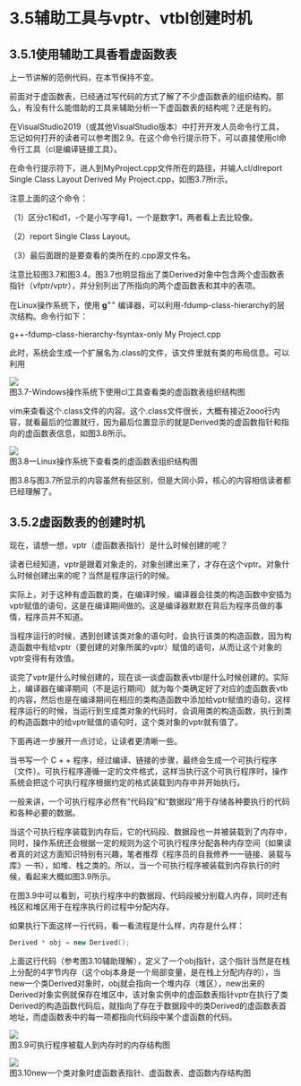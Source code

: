 # 3.5辅助工具与vptr、vtbl创建时机  

## 3.5.1使用辅助工具香看虚函数表  

上一节讲解的范例代码，在本节保持不变。  

前面对于虚函数表，已经通过写代码的方式了解了不少虚函数表的组织结构。那么，有没有什么能借助的工具来辅助分析一下虚函数表的结构呢？还是有的。  

在VisualStudio2019（或其他VisualStudio版本）中打开开发人员命令行工具，忘记如何打开的读者可以参考图2.9。在这个命令行提示符下，可以直接使用cl命令行工具（cl是编译链接工具）。  

在命令行提示符下，进人到MyProject.cpp文件所在的路径，并输人cl/dlreport Single Class Layout Derived My Project.cpp，如图3.7所r示。  

注意上面的这个命令：  

（1）区分c1和d1，-个是小写字母1，一个是数字1，两者看上去比较像。  

（2）report Single Class Layout。  

（3）最后面跟的是要查看的类所在的.cpp源文件名。  

注意比较图3.7和图3.4。图3.7也明显指出了类Derived对象中包含两个虚函数表指针（vfptr/vptr），并分别列出了所指向的两个虚函数表和其中的表项。  

在Linux操作系统下，使用 $\mathbf{g}^{++}$ 编译器，可以利用-fdump-class-hierarchy的层次结构。命令行如下：  

g++-fdump-class-hierarchy-fsyntax-only My Project.cpp 

此时，系统会生成一个扩展名为.class的文件，该文件里就有类的布局信息。可以利用  

![](images/d04c68584072e81ce7594eb07cd6e5bf1017711b8f75e6300dacecfab4819666.jpg)  
图3.7-Windows操作系统下使用cl工具查看类的虚函数表组织结构图  

vim来查看这个.class文件的内容。这个.class文件很长，大概有接近2ooo行内容，就看最后的位置就行，因为最后位置显示的就是Derived类的虚函数指针和指向的虚函数表信息，如图3.8所示。  

![](images/f000b88e3b21ec9f29febe28c82d3fc98b52792b5e74b446ff49c9d2abda17ed.jpg)  
图3.8一Linux操作系统下查看类的虚函数表组织结构图  

图3.8与图3.7所显示的内容虽然有些区别，但是大同小异，核心的内容相信读者都已经理解了。  

## 3.5.2虚函数表的创建时机  

现在，请想一想，vptr（虚函数表指针）是什么时候创建的呢？  

读者已经知道，vptr是跟着对象走的，对象创建出来了，才存在这个vptr。对象什么时候创建出来的呢？当然是程序运行的时候。  

实际上，对于这种有虚函数的类，在编译时候，编译器会往类的构造函数中安插为vptr赋值的语句，这是在编译期间做的。这是编译器默默在背后为程序员做的事情，程序员并不知道。  

当程序运行的时候，遇到创建该类对象的语句时，会执行该类的构造函数，因为构造函数中有给vptr（要创建的对象所属的vptr）赋值的语句，从而让这个对象的vptr变得有有效值。  

谈完了vptr是什么时候创建的，现在谈一谈虚函数表vtbl是什么时候创建的。实际上，编译器在编译期间（不是运行期间）就为每个类确定好了对应的虚函数表vtb的内容，然后也是在编译期间在相应的类构造函数中添加给vptr赋值的语句，这样程序运行的时候，当运行到生成类对象的代码时，会调用类的构造函数，执行到类的构造函数中的给vptr赋值的语句时，这个类对象的vptr就有值了。  

下面再进一步展开一点讨论，让读者更清晰一些。  

当书写一个 $\mathrm{C++}$ 程序，经过编译、链接的步骤，最终会生成一个可执行程序（文件）。可执行程序遵循一定的文件格式，这样当执行这个可执行程序时，操作系统会把这个可执行程序根据约定的格式装载到内存中并开始执行。  

一般来讲，一个可执行程序必然有“代码段”和“数据段”用于存储各种要执行的代码和各种必要的数据。  

当这个可执行程序装载到内存后，它的代码段、数据段也一并被装载到了内存中，同时，操作系统还会根据一定的规则为这个可执行程序分配各种内存空间（如果读者真的对这方面知识特别有兴趣，笔者推荐《程序员的自我修养一一链接、装载与库》一书），如堆、栈之类的。所以，当一个可执行程序被装载到内存执行的时候，看起来大概如图3.9所示。  

在图3.9中可以看到，可执行程序中的数据段、代码段被分别载人内存，同时还有栈区和堆区用于在程序执行的过程中分配内存。  

如果执行下面这样一行代码，看一看流程是什么样，内存是什么样：  

``` cpp
Derived * obj = new Derived();
```

上面这行代码（参考图3.10辅助理解），定义了一个obj指针，这个指针当然是在栈上分配的4字节内存（这个obj本身是一个局部变量，是在栈上分配内存的），当new一个类Derived对象时，obj就会指向一个堆内存（堆区），new出来的Derived对象实例就保存在堆区中，该对象实例中的虚函数表指针vptr在执行了类Derived的构造函数代码后，就指向了存在于数据段中的类Derived的虚函数表首地址，而虚函数表中的每一项都指向代码段中某个虚函数的代码。  

![](images/dce8a42aae6977d47cb142edfa66dff2bb6368404da943d2ce7b6422981f962b.jpg)  
图3.9可执行程序被载人到内存时的内存结构图  

![](images/4d123749451c77464405aabc231da0e5eb27246a885a04ac54c66399390139b3.jpg)  
图3.10new一个类对象时虚函数表指针、虚函数表、虚函数内存结构图